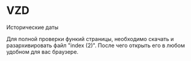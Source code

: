 # VZD
Исторические даты

Для полной проверки функий страницы, необходимо скачать и разархивировать файл "index (2)". После чего открыть его в любом удобном для вас браузере.

